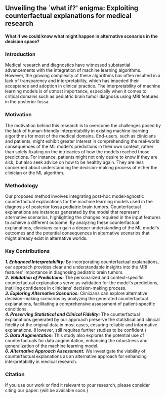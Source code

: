 ## Unveiling the `what if?' enigma: Exploiting counterfactual explanations for medical research
#### What if we could know what might happen in alternative scenarios in the decision space?


### Introduction

Medical research and diagnostics have witnessed substantial advancements with the integration of machine learning algorithms. However, the growing complexity of these algorithms has often resulted in a lack of transparency and interpretability, which has impeded their acceptance and adoption in clinical practice. The interpretability of machine learning models is of utmost importance, especially when it comes to critical domains such as pediatric brain tumor diagnosis using MRI features in the posterior fossa.

### Motivation

The motivation behind this research is to overcome the challenges posed by the lack of human-friendly interpretability in existing machine learning algorithms for most of the medical domains. End-users, such as clinicians and patients, might exhibit greater interest in comprehending the real-world consequences of the ML model's predictions in their own context, rather than solely fixating on the intricacies of how the models reached those predictions. For instance, patients might not only desire to know if they are sick, but also seek advice on how to be healthy again. They are less concerned about understanding the decision-making process of either the clinician or the ML algorithm.


### Methodology

Our proposed method involves integrating post-hoc model-agnostic counterfactual explanations for the machine learning models used in the diagnosis of posterior fossa pediatric brain tumors. Counterfactual explanations are instances generated by the model that represent alternative scenarios, highlighting the changes required in the input features to achieve a different outcome. By analyzing these counterfactual explanations, clinicians can gain a deeper understanding of the ML model's outcomes and the potential consequences in alternative scenarios that might already exist in alternative worlds.

### Key Contributions

***1. Enhanced Interpretability:*** By incorporating counterfactual explanations, our approach provides clear and understandable insights into the MRI features' importance in diagnosing pediatric brain tumors.<br/>
***2. Validation of Predictions:*** The personalized and context-specific counterfactual explanations serve as validation for the model's predictions, instilling confidence in clinicians' decision-making process.<br/>
***3. Exploring Alternative Scenarios:*** Clinicians can explore alternative decision-making scenarios by analyzing the generated counterfactual explanations, facilitating a comprehensive assessment of patient-specific conditions.<br/>
***4. Preserving Statistical and Clinical Fidelity:*** The counterfactual explanations generated by our approach preserve the statistical and clinical fidelity of the original data in most cases, ensuring reliable and informative explanations. (However, still requires further studies to be confident.)<br/>
***5. Data Augmentation:*** This study also explores the potential use of counterfactuals for data augmentation, enhancing the robustness and generalization of the machine learning model.<br/>
***6. Alternative Approach Assessment:*** We investigate the viability of counterfactual explanations as an alternative approach for enhancing interpretability in medical research.

### Citation

If you use our work or find it relevant to your research, please consider citing our paper:
{will be available soon.}
